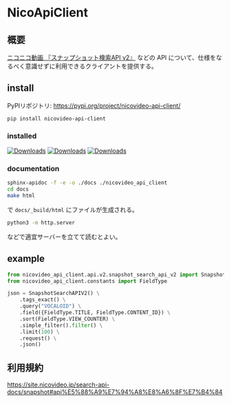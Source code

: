 # NicoApiClient

## 概要
[ニコニコ動画 『スナップショット検索API v2』](https://site.nicovideo.jp/search-api-docs/snapshot) などの API について、仕様をなるべく意識せずに利用できるクライアントを提供する。

## install

PyPIリポジトリ: https://pypi.org/project/nicovideo-api-client/

```shell
pip install nicovideo-api-client
```

### installed

[![Downloads](https://pepy.tech/badge/nicovideo-api-client)](https://pepy.tech/project/nicovideo-api-client) [![Downloads](https://pepy.tech/badge/nicovideo-api-client/month)](https://pepy.tech/project/nicovideo-api-client) [![Downloads](https://pepy.tech/badge/nicovideo-api-client/week)](https://pepy.tech/project/nicovideo-api-client)

### documentation

```bash
sphinx-apidoc -f -e -o ./docs ./nicovideo_api_client
cd docs
make html
```

で `docs/_build/html` にファイルが生成される。

```bash
python3 -m http.server
```

などで適宜サーバーを立てて読むとよい。

## example

```python
from nicovideo_api_client.api.v2.snapshot_search_api_v2 import SnapshotSearchAPIV2
from nicovideo_api_client.constants import FieldType

json = SnapshotSearchAPIV2() \
    .tags_exact() \
    .query("VOCALOID") \
    .field({FieldType.TITLE, FieldType.CONTENT_ID}) \
    .sort(FieldType.VIEW_COUNTER) \
    .simple_filter().filter() \
    .limit(100) \
    .request() \
    .json()
```

## 利用規約

https://site.nicovideo.jp/search-api-docs/snapshot#api%E5%88%A9%E7%94%A8%E8%A6%8F%E7%B4%84
